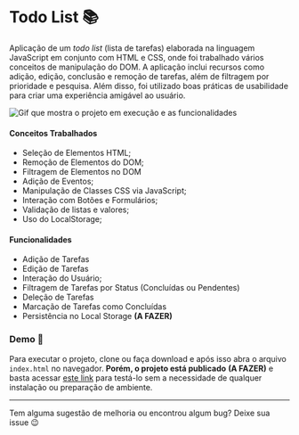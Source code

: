 # Todo List :books:

Aplicação de um *todo list* (lista de tarefas) elaborada na linguagem JavaScript em conjunto com HTML e CSS, onde foi trabalhado vários conceitos de manipulação do DOM. A aplicação inclui recursos como adição, edição, conclusão e remoção de tarefas, além de filtragem por prioridade e pesquisa. Além disso, foi utilizado boas práticas de usabilidade para criar uma experiência amigável ao usuário.

![Gif que mostra o projeto em execução e as funcionalidades](https://i.imgur.com/EeWkRbK.gif)

#### Conceitos Trabalhados

- Seleção de Elementos HTML;
- Remoção de Elementos do DOM;
- Filtragem de Elementos no DOM
- Adição de Eventos;
- Manipulação de Classes CSS via JavaScript;
- Interação com Botões e Formulários;
- Validação de listas e valores;
- Uso do LocalStorage;

#### Funcionalidades

- Adição de Tarefas
- Edição de Tarefas
- Interação do Usuário;
- Filtragem de Tarefas por Status (Concluídas ou Pendentes)
- Deleção de Tarefas
- Marcação de Tarefas como Concluídas
- Persistência no Local Storage **(A FAZER)**

### Demo :rocket:

Para executar o projeto, clone ou faça download e após isso abra o arquivo `index.html` no navegador. **Porém, o projeto está publicado** **(A FAZER)**  e basta acessar [este link]() para testá-lo sem a necessidade de qualquer instalação ou preparação de ambiente.

---

Tem alguma sugestão de melhoria ou encontrou algum bug? Deixe sua issue 😉